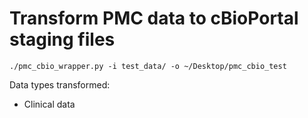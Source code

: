 # Transform PMC data to cBioPortal staging files

```
./pmc_cbio_wrapper.py -i test_data/ -o ~/Desktop/pmc_cbio_test
```

Data types transformed:
- Clinical data
